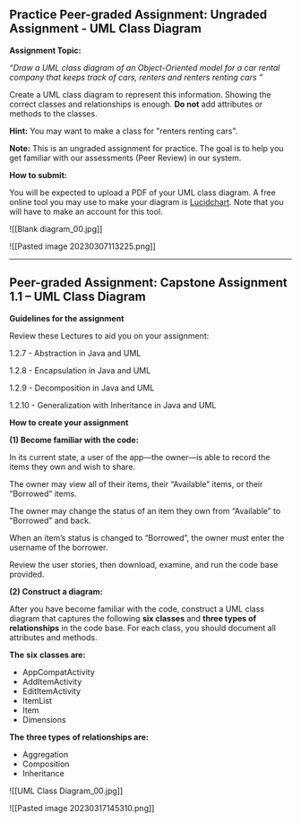 ## Practice Peer-graded Assignment: Ungraded Assignment - UML Class Diagram

**Assignment Topic:**

_“Draw a UML class diagram of an Object-Oriented model for a car rental company that keeps track of cars, renters and renters renting cars ”_

Create a UML class diagram to represent this information. Showing the correct classes and relationships is enough. **Do not** add attributes or methods to the classes.

**Hint:** You may want to make a class for "renters renting cars".

**Note:** This is an ungraded assignment for practice. The goal is to help you get familiar with our assessments (Peer Review) in our system.

**How to submit:**

You will be expected to upload a PDF of your UML class diagram. A free online tool you may use to make your diagram is [Lucidchart](https://www.lucidchart.com/). Note that you will have to make an account for this tool. 

![[Blank diagram_00.jpg]]

![[Pasted image 20230307113225.png]]

***

## Peer-graded Assignment: Capstone Assignment 1.1 – UML Class Diagram

**Guidelines for the assignment**

Review these Lectures to aid you on your assignment:

1.2.7 - Abstraction in Java and UML

1.2.8 - Encapsulation in Java and UML

1.2.9 - Decomposition in Java and UML

1.2.10 - Generalization with Inheritance in Java and UML

**How to create your assignment**

**(1) Become familiar with the code:**

In its current state, a user of the app—the owner—is able to record the items they own and wish to share.

The owner may view all of their items, their “Available” items, or their “Borrowed” items.

The owner may change the status of an item they own from “Available” to “Borrowed” and back.

When an item’s status is changed to “Borrowed”, the owner must enter the username of the borrower.

Review the user stories, then download, examine, and run the code base provided.

**(2) Construct a diagram:**

After you have become familiar with the code, construct a UML class diagram that captures the following **six classes** and **three types of relationships** in the code base. For each class, you should document all attributes and methods.

**The** **six** **classes are:**

-   AppCompatActivity
-   AddItemActivity
-   EditItemActivity
-   ItemList 
-   Item 
-   Dimensions

**The** **three types** **of relationships are:**

-   Aggregation
-   Composition
-   Inheritance

![[UML Class Diagram_00.jpg]]

![[Pasted image 20230317145310.png]]